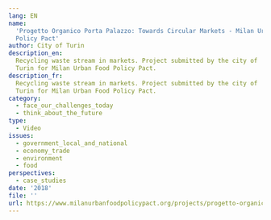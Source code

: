 ```yaml
---
lang: EN
name:
  'Progetto Organico Porta Palazzo: Towards Circular Markets - Milan Urban Food
  Policy Pact'
author: City of Turin
description_en:
  Recycling waste stream in markets. Project submitted by the city of
  Turin for Milan Urban Food Policy Pact.
description_fr:
  Recycling waste stream in markets. Project submitted by the city of
  Turin for Milan Urban Food Policy Pact.
category:
  - face_our_challenges_today
  - think_about_the_future
type:
  - Video
issues:
  - government_local_and_national
  - economy_trade
  - environment
  - food
perspectives:
  - case_studies
date: '2018'
file: ''
url: https://www.milanurbanfoodpolicypact.org/projects/progetto-organico-porta-palazzo-towards-circular-markets/
---
```

